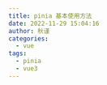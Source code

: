 ```yaml
---
title: pinia 基本使用方法
date: 2022-11-29 15:04:16
author: 秋谨
categories:
  - vue
tags:
  - pinia
  - vue3
---
```

